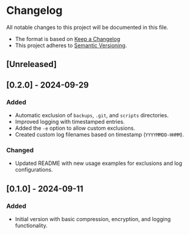 # Changelog

All notable changes to this project will be documented in this file.

- The format is based on [Keep a Changelog](https://keepachangelog.com/en/1.0.0/)
- This project adheres to [Semantic Versioning](https://semver.org/).

## [Unreleased]

## [0.2.0] - 2024-09-29
### Added
- Automatic exclusion of `backups`, `.git`, and `scripts` directories.
- Improved logging with timestamped entries.
- Added the `-e` option to allow custom exclusions.
- Created custom log filenames based on timestamp (`YYYYMMDD-HHMM`).

### Changed
- Updated README with new usage examples for exclusions and log configurations.

## [0.1.0] - 2024-09-11
### Added
- Initial version with basic compression, encryption, and logging functionality.
